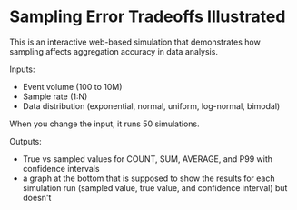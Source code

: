 # Sampling Error Tradeoffs Illustrated

This is an interactive web-based simulation that demonstrates how sampling affects aggregation accuracy in data analysis.

Inputs:

- Event volume (100 to 10M)
- Sample rate (1:N)
- Data distribution (exponential, normal, uniform, log-normal, bimodal)

When you change the input, it runs 50 simulations.

Outputs:

- True vs sampled values for COUNT, SUM, AVERAGE, and P99 with confidence intervals
- a graph at the bottom that is supposed to show the results for each simulation run (sampled value, true value, and confidence interval) but doesn't
